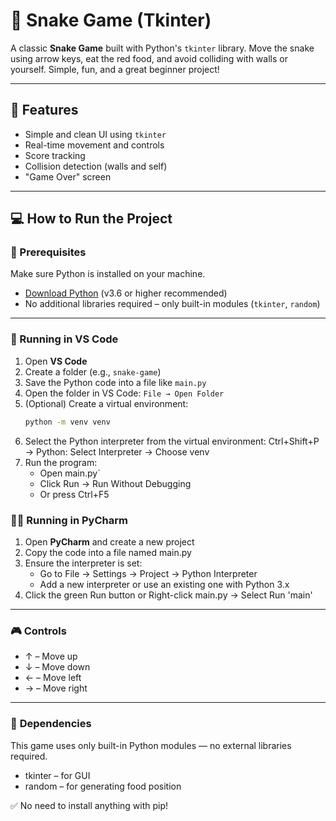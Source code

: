 # 🐍 Snake Game (Tkinter)

A classic **Snake Game** built with Python's `tkinter` library. Move the snake using arrow keys, eat the red food, and avoid colliding with walls or yourself. Simple, fun, and a great beginner project!

---


## 🚀 Features

- Simple and clean UI using `tkinter`
- Real-time movement and controls
- Score tracking
- Collision detection (walls and self)
- "Game Over" screen

---

## 💻 How to Run the Project

### 🧰 Prerequisites

Make sure Python is installed on your machine.

- [Download Python](https://www.python.org/downloads/) (v3.6 or higher recommended)
- No additional libraries required – only built-in modules (`tkinter`, `random`)

---

### 📍 Running in **VS Code**

1. Open **VS Code**
2. Create a folder (e.g., `snake-game`)
3. Save the Python code into a file like `main.py`
4. Open the folder in VS Code: `File → Open Folder`
5. (Optional) Create a virtual environment:
   ```bash
   python -m venv venv
6. Select the Python interpreter from the virtual environment:
   Ctrl+Shift+P → Python: Select Interpreter → Choose venv
7. Run the program:
   - Open main.py`
   - Click Run → Run Without Debugging
   - Or press Ctrl+F5

### 🧑‍💻 Running in **PyCharm**

1. Open **PyCharm** and create a new project
2. Copy the code into a file named main.py
3. Ensure the interpreter is set:
   - Go to File → Settings → Project → Python Interpreter
   - Add a new interpreter or use an existing one with Python 3.x
4. Click the green Run button or Right-click main.py → Select Run 'main'

---

### 🎮 **Controls**

  - ↑ – Move up
  - ↓ – Move down
  - ← – Move left
  - → – Move right

---

### 🧾 **Dependencies**

This game uses only built-in Python modules — no external libraries required.
- tkinter – for GUI
- random – for generating food position

✅ No need to install anything with pip!
